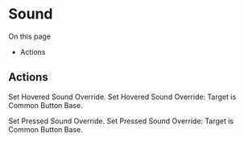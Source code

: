# Sound

On this page 

  * Actions





## Actions

Set Hovered Sound Override. Set Hovered Sound Override: Target is Common Button Base.

Set Pressed Sound Override. Set Pressed Sound Override: Target is Common Button Base.

